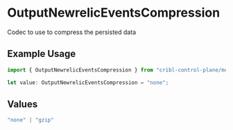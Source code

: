 # OutputNewrelicEventsCompression

Codec to use to compress the persisted data

## Example Usage

```typescript
import { OutputNewrelicEventsCompression } from "cribl-control-plane/models";

let value: OutputNewrelicEventsCompression = "none";
```

## Values

```typescript
"none" | "gzip"
```